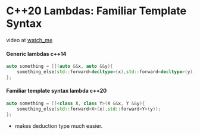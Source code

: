 # C++20 Lambdas: Familiar Template Syntax

video at [watch_me](https://www.youtube.com/watch?v=uOc6RPu9-CA&list=PLHTh1InhhwT7bZ9bfG3pIR6VVjXLrrUoP&index=11)

#### Generic lambdas c++14
```c++
auto something = [](auto &&x, auto &&y){
    something_else(std::forward<decltype>(x),std::forward<decltype>(y));
};
```

#### Familiar template syntax lambda c++20
```c++
auto something = []<class X, class Y>(X &&x, Y &&y){
    something_else(std::forward<X>(x),std::forward<Y>(y));
};
```

- makes deduction type much easier.